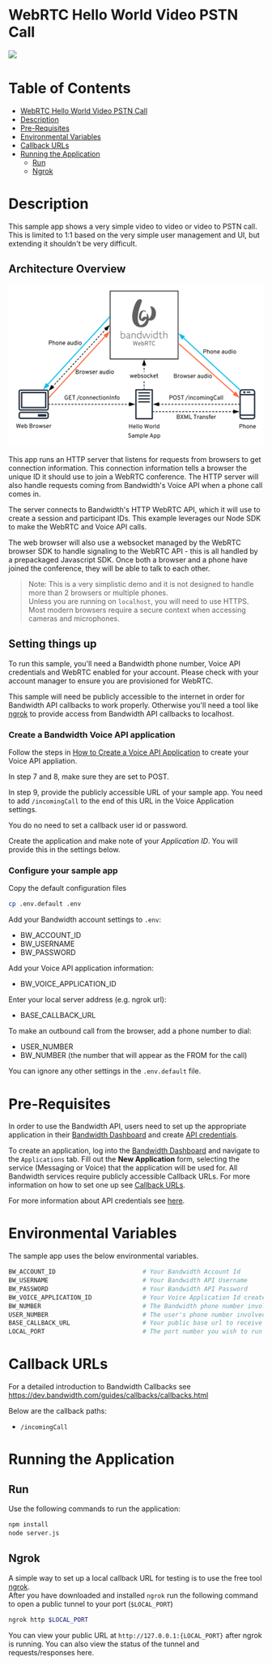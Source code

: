 # WebRTC Hello World Video PSTN Call
<a href="http://dev.bandwidth.com"><img src="https://s3.amazonaws.com/bwdemos/BW-VMP.png"/></a>

 # Table of Contents

<!-- TOC -->

* [WebRTC Hello World Video PSTN Call](#webrtc-hello-world-video-pstn-call)
* [Description](#description)
* [Pre-Requisites](#pre-requisites)
* [Environmental Variables](#environmental-variables)
* [Callback URLs](#callback-urls)
* [Running the Application](#running-the-application)
  * [Run](#run)
  * [Ngrok](#ngrok)

<!-- /TOC -->

# Description

This sample app shows a very simple video to video or video to PSTN call. This is limited to 1:1 based on the very simple user management and UI, but extending it shouldn't be very difficult.

## Architecture Overview

<img src="./WebRTC Hello World.svg">

This app runs an HTTP server that listens for requests from browsers to get connection information. This connection information tells a browser the unique ID it should use to join a WebRTC conference. The HTTP server will also handle requests coming from Bandwidth's Voice API when a phone call comes in.

The server connects to Bandwidth's HTTP WebRTC API, which it will use to create a session and participant IDs. This example leverages our Node SDK to make the WebRTC and Voice API calls.

The web browser will also use a websocket managed by the WebRTC browser SDK to handle signaling to the WebRTC API - this is all handled by a prepackaged Javascript SDK. Once both a browser and a phone have joined the conference, they will be able to talk to each other.

> Note: This is a very simplistic demo and it is not designed to handle more than 2 browsers or multiple phones.<br/> Unless you are running on `localhost`, you will need to use HTTPS. Most modern browsers require a secure context when accessing cameras and microphones.

## Setting things up

To run this sample, you'll need a Bandwidth phone number, Voice API credentials and WebRTC enabled for your account. Please check with your account manager to ensure you are provisioned for WebRTC.

This sample will need be publicly accessible to the internet in order for Bandwidth API callbacks to work properly. Otherwise you'll need a tool like [ngrok](https://ngrok.com) to provide access from Bandwidth API callbacks to localhost.

### Create a Bandwidth Voice API application

Follow the steps in [How to Create a Voice API Application](https://support.bandwidth.com/hc/en-us/articles/360035060934-How-to-Create-a-Voice-API-Application-V2-) to create your Voice API appliation.

In step 7 and 8, make sure they are set to POST.

In step 9, provide the publicly accessible URL of your sample app. You need to add `/incomingCall` to the end of this URL in the Voice Application settings.

You do no need to set a callback user id or password.

Create the application and make note of your _Application ID_. You will provide this in the settings below.

### Configure your sample app

Copy the default configuration files

```bash
cp .env.default .env
```

Add your Bandwidth account settings to `.env`:

- BW_ACCOUNT_ID
- BW_USERNAME
- BW_PASSWORD

Add your Voice API application information:

- BW_VOICE_APPLICATION_ID

Enter your local server address (e.g. ngrok url):

- BASE_CALLBACK_URL

To make an outbound call from the browser, add a phone number to dial:

- USER_NUMBER
- BW_NUMBER (the number that will appear as the FROM for the call)

You can ignore any other settings in the `.env.default` file.

# Pre-Requisites

In order to use the Bandwidth API, users need to set up the appropriate application in their [Bandwidth Dashboard](https://dashboard.bandwidth.com/) and create [API credentials](https://dev.bandwidth.com/guides/accountCredentials.html#top).

To create an application, log into the [Bandwidth Dashboard](https://dashboard.bandwidth.com/) and navigate to the `Applications` tab.  Fill out the **New Application** form, selecting the service (Messaging or Voice) that the application will be used for.  All Bandwidth services require publicly accessible Callback URLs. For more information on how to set one up see [Callback URLs](#callback-urls).

For more information about API credentials see [here](https://dev.bandwidth.com/guides/accountCredentials.html#top).

# Environmental Variables

The sample app uses the below environmental variables.
```sh
BW_ACCOUNT_ID                        # Your Bandwidth Account Id
BW_USERNAME                          # Your Bandwidth API Username
BW_PASSWORD                          # Your Bandwidth API Password
BW_VOICE_APPLICATION_ID              # Your Voice Application Id created in the dashboard
BW_NUMBER                            # The Bandwidth phone number involved with this application
USER_NUMBER                          # The user's phone number involved with this application
BASE_CALLBACK_URL                    # Your public base url to receive Bandwidth Webhooks. No trailing '/'
LOCAL_PORT                           # The port number you wish to run the sample on
```

# Callback URLs

For a detailed introduction to Bandwidth Callbacks see https://dev.bandwidth.com/guides/callbacks/callbacks.html

Below are the callback paths:
* `/incomingCall`

# Running the Application
## Run
Use the following commands to run the application:

```sh
npm install
node server.js
```

## Ngrok

A simple way to set up a local callback URL for testing is to use the free tool [ngrok](https://ngrok.com/).  
After you have downloaded and installed `ngrok` run the following command to open a public tunnel to your port (`$LOCAL_PORT`)
```sh
ngrok http $LOCAL_PORT
```
You can view your public URL at `http://127.0.0.1:{LOCAL_PORT}` after ngrok is running.  You can also view the status of the tunnel and requests/responses here.
